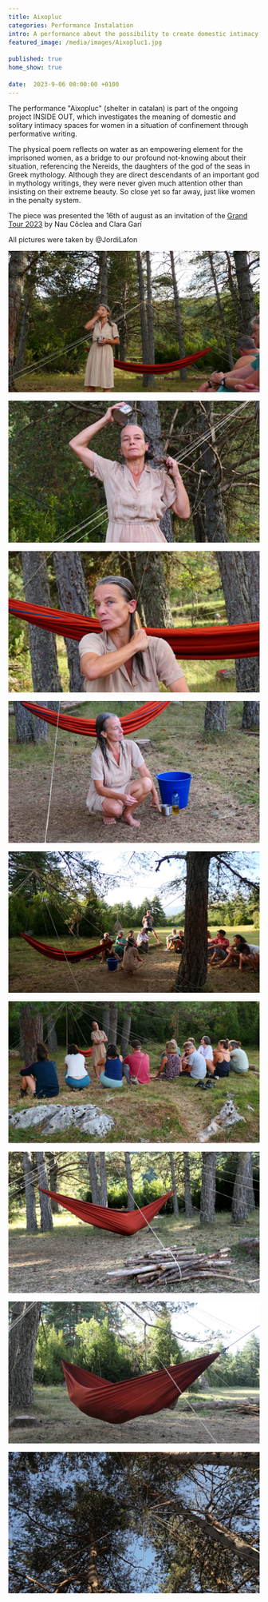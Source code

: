 ```yaml
---
title: Aixopluc
categories: Performance Instalation 
intro: A performance about the possibility to create domestic intimacy in the female prison of Wad Ras, Barcelona.
featured_image: /media/images/Aixopluc1.jpg

published: true
home_show: true

date:  2023-9-06 00:00:00 +0100
---
```


The performance "Aixopluc" (shelter in catalan) is part of the ongoing project INSIDE OUT, which investigates the meaning of domestic and solitary intimacy spaces for women in a situation of confinement through performative writing.

The physical poem reflects on water as an empowering element for the imprisoned women, as a bridge to our profound not-knowing about their situation, referencing the Nereids, the daughters of the god of the seas in Greek mythology. Although they are direct descendants of an important god in mythology writings, they were never given much attention other than insisting on their extreme beauty. So close yet so far away, just like women in the penalty system.

The piece was presented the 16th of august as an invitation of the [Grand Tour 2023](https://elgrandtour.net/en/) by Nau Côclea and Clara Garí

All pictures were taken by @JordiLafon

 

![image](/media/images/Aixopluc3a.jpg)

![image](/media/images/Aixopluc3b.jpg)

![image](/media/images/Aixopluc5.jpg)

![image](/media/images/Aixopluc6.jpg)

![image](/media/images/Aixopluc4.jpg)

![image](/media/images/Aixopluc7.jpg)

![image](/media/images/Aixopluc8.jpg)

![image](/media/images/Aixopluc9.jpg)

![image](/media/images/Aixopluc2.jpg)


 